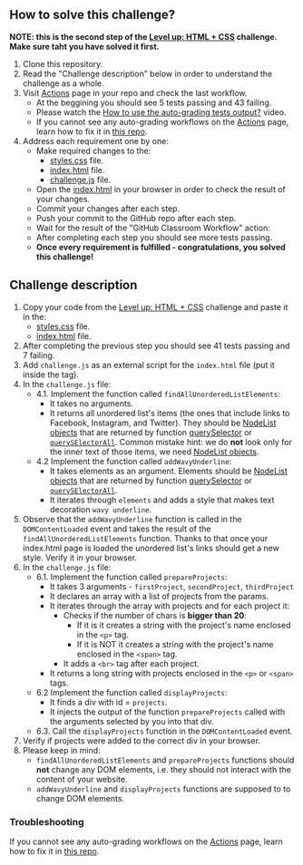 ## How to solve this challenge?

**NOTE: this is the second step of the [Level up: HTML + CSS](https://classroom.github.com/a/djdDxAZg) challenge. Make sure taht you have solved it first.**

1. Clone this repository.
2. Read the "Challenge description" below in order to understand the challenge as a whole.
3. Visit [Actions](../../actions) page in your repo and check the last workflow.
    - At the beggining you should see 5 tests passing and 43 failing.
    - Please watch the [How to use the auto-grading tests output?](https://www.loom.com/share/09cdd07df00a4a82a6e38759ef0b1751) video.
    - If you cannot see any auto-grading workflows on the  [Actions](../../actions) page, learn how to fix it in [this repo](https://github.com/microverse-students/autograding-troubles-js/blob/main/README.md).
4. Address each requirement one by one:
    - Make required changes to the:
       - [styles.css](./styles.css) file.
       - [index.html](./index.html) file.
       - [challenge.js](./challenge.js) file.
    - Open the [index.html](./index.html) in your browser in order to check the result of your changes.
    - Commit your changes after each step.
    - Push your commit to the GitHub repo after each step.
    - Wait for the result of the "GitHub Classroom Workflow" action:
     - After completing each step you should see more tests passing.
     - **Once every requirement is fulfilled - congratulations, you solved this challenge!**


## Challenge description



1. Copy your code from the [Level up: HTML + CSS](https://classroom.github.com/a/djdDxAZg) challenge and paste it in the:
    - [styles.css](./styles.css) file.
    - [index.html](./index.html) file.
2. After completing the previous step you should see 41 tests passing and 7 failing.
3. Add `challenge.js` as an external script for the `index.html` file (put it inside the <head> tag).
4. In the `challenge.js` file:
    - 4.1. Implement the function called `findAllUnorderedListElements`:
        - It takes no arguments.
        - It returns all unordered list's items (the ones that include links to Facebook, Instagram, and Twitter). They should be [NodeList objects](https://developer.mozilla.org/en-US/docs/Web/API/NodeList) that are returned by function [querySelector](https://developer.mozilla.org/en-US/docs/Web/API/Document/querySelector) or  [`querySElectorAll`](https://developer.mozilla.org/en-US/docs/Web/API/Document/querySelectorAll). Common mistake hint: we do **not** look only for the inner text of those items, we need [NodeList objects](https://developer.mozilla.org/en-US/docs/Web/API/NodeList).
    - 4.2 Implement the function called `addWavyUnderline`:
        - It takes elements as an argument. Elements should be [NodeList objects](https://developer.mozilla.org/en-US/docs/Web/API/NodeList) that are returned by function [querySelector](https://developer.mozilla.org/en-US/docs/Web/API/Document/querySelector) or  [`querySElectorAll`](https://developer.mozilla.org/en-US/docs/Web/API/Document/querySelectorAll).
        - It iterates through `elements` and adds a style that makes text decoration `wavy underline`.
5. Observe that the `addWavyUnderline` function is called in the `DOMContentLoaded` event and takes the result of the `findAllUnorderedListElements` function. Thanks to that once your index.html page is loaded the unordered list's links should get a new style. Verify it in your browser.
6. In the `challenge.js` file:
    - 6.1. Implement the function called `prepareProjects`:
        - It takes 3 arguments - `firstProject`, `secondProject`, `thirdProject`
        - It declares an array with a list of projects from the params.
        - It iterates through the array with projects and for each project it:
            - Checks if the number of chars is **bigger than 20**:
                - If it is it creates a string with the project's name enclosed in the `<p>` tag.
                - If it is NOT it creates a string with the project's name enclosed in the `<span>` tag.
            - It adds a `<br>` tag after each project.
        - It returns a long string with projects enclosed in the `<p>` or `<span>` tags.
    - 6.2 Implement the function called `displayProjects`:
        - It finds a div with id = `projects`.
        - It injects the output of the function `prepareProjects` called with the arguments selected by you into that div.
    - 6.3. Call the `displayProjects` function in the `DOMContentLoaded` event.
7. Verify if projects were added to the correct div in your browser.
8. Please keep in mind:
    - `findAllUnorderedListElements` and `prepareProjects` functions should **not** change any DOM elements, i.e. they should not interact with the content of your website.
    - `addWavyUnderline` and `displayProjects` functions are supposed to to change DOM elements.
    
### Troubleshooting
    
If you cannot see any auto-grading workflows on the [Actions](../../actions) page, learn how to fix it in [this repo](https://github.com/microverse-students/autograding-troubles-js/blob/main/README.md).


